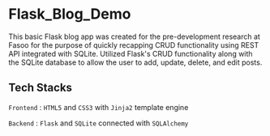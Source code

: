 # Flask_Blog_Demo

This basic Flask blog app was created for the pre-development research at Fasoo for the purpose of quickly recapping CRUD functionality using REST API integrated with SQLite.
Utilized Flask's CRUD functionality along with the SQLite database to allow the user to add, update, delete, and edit posts.

## Tech Stacks

`Frontend`  : `HTML5` and `CSS3` with `Jinja2` template engine

`Backend`   : `Flask` and `SQLite` connected with `SQLAlchemy`
